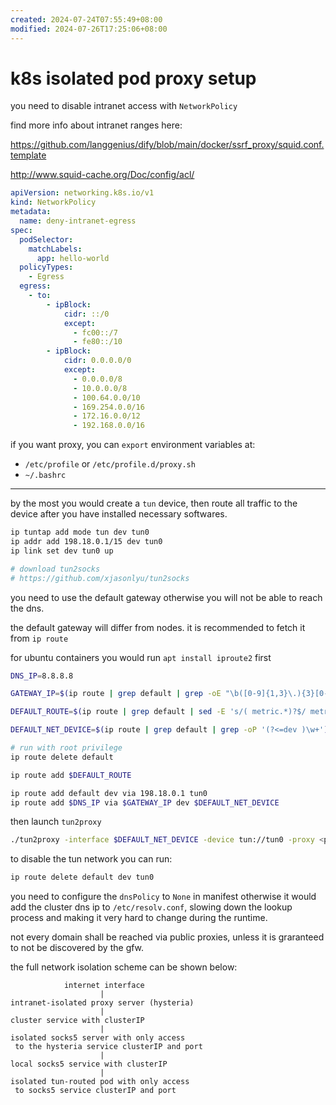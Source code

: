 ```yaml
---
created: 2024-07-24T07:55:49+08:00
modified: 2024-07-26T17:25:06+08:00
---
```


# k8s isolated pod proxy setup

you need to disable intranet access with `NetworkPolicy`

find more info about intranet ranges here:

https://github.com/langgenius/dify/blob/main/docker/ssrf_proxy/squid.conf.template

http://www.squid-cache.org/Doc/config/acl/

```yaml
apiVersion: networking.k8s.io/v1
kind: NetworkPolicy
metadata:
  name: deny-intranet-egress
spec:
  podSelector:
    matchLabels:
      app: hello-world
  policyTypes:
    - Egress
  egress:
    - to:
        - ipBlock:
            cidr: ::/0
            except:
              - fc00::/7
              - fe80::/10
        - ipBlock:
            cidr: 0.0.0.0/0
            except:
              - 0.0.0.0/8
              - 10.0.0.0/8
              - 100.64.0.0/10
              - 169.254.0.0/16
              - 172.16.0.0/12
              - 192.168.0.0/16
```

if you want proxy, you can `export` environment variables at:

- `/etc/profile` or `/etc/profile.d/proxy.sh`
- `~/.bashrc`

---

by the most you would create a `tun` device, then route all traffic to the device after you have installed necessary softwares.

```bash
ip tuntap add mode tun dev tun0
ip addr add 198.18.0.1/15 dev tun0
ip link set dev tun0 up

# download tun2socks
# https://github.com/xjasonlyu/tun2socks
```

you need to use the default gateway otherwise you will not be able to reach the dns.

the default gateway will differ from nodes. it is recommended to fetch it from `ip route`

for ubuntu containers you would run `apt install iproute2` first

```bash
DNS_IP=8.8.8.8

GATEWAY_IP=$(ip route | grep default | grep -oE "\b([0-9]{1,3}\.){3}[0-9]{1,3}\b")

DEFAULT_ROUTE=$(ip route | grep default | sed -E 's/( metric.*)?$/ metric 100/g;')

DEFAULT_NET_DEVICE=$(ip route | grep default | grep -oP '(?<=dev )\w+')

# run with root privilege
ip route delete default

ip route add $DEFAULT_ROUTE

ip route add default dev via 198.18.0.1 tun0
ip route add $DNS_IP via $GATEWAY_IP dev $DEFAULT_NET_DEVICE
```

then launch `tun2proxy`

```bash
./tun2proxy -interface $DEFAULT_NET_DEVICE -device tun://tun0 -proxy <proxy_protocol>://<proxy_address>
```

to disable the tun network you can run:

```bash
ip route delete default dev tun0
```

you need to configure the `dnsPolicy` to `None` in manifest otherwise it would add the cluster dns ip to `/etc/resolv.conf`, slowing down the lookup process and making it very hard to change during the runtime.

not every domain shall be reached via public proxies, unless it is graranteed to not be discovered by the gfw.

the full network isolation scheme can be shown below:

```
            internet interface
                    |
intranet-isolated proxy server (hysteria)
                    |
cluster service with clusterIP
                    |
isolated socks5 server with only access
 to the hysteria service clusterIP and port
                    |
local socks5 service with clusterIP
                    |
isolated tun-routed pod with only access 
 to socks5 service clusterIP and port

```
